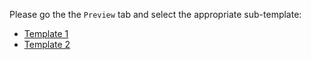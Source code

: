 Please go the the `Preview` tab and select the appropriate sub-template:

* [Template 1](?expand=1&template=template1.md)
* [Template 2](?expand=1&template=template2.md)
